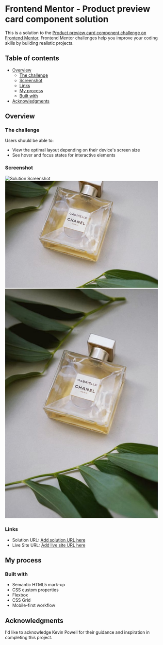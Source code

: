 # Frontend Mentor - Product preview card component solution

This is a solution to the [Product preview card component challenge on Frontend Mentor](https://www.frontendmentor.io/challenges/product-preview-card-component-GO7UmttRfa). Frontend Mentor challenges help you improve your coding skills by building realistic projects.

## Table of contents

- [Overview](#overview)
  - [The challenge](#the-challenge)
  - [Screenshot](#screenshot)
  - [Links](#links)
  - [My process](#my-process)
  - [Built with](#built-with)
- [Acknowledgments](#acknowledgments)

## Overview

### The challenge

Users should be able to:

- View the optimal layout depending on their device's screen size
- See hover and focus states for interactive elements

### Screenshot

![Solution Screenshot](./images/Screenshot%202024-02-21%20114233.png)
![Solution Screenshot](./images/image-product-mobile.jpg)
![Solution Screenshot](./images/image-product-desktop.jpg)

### Links

- Solution URL: [Add solution URL here](https://calm-dolphin-7e172e.netlify.app/)
- Live Site URL: [Add live site URL here](https://calm-dolphin-7e172e.netlify.app/)

## My process

### Built with

- Semantic HTML5 mark-up
- CSS custom properties
- Flexbox
- CSS Grid
- Mobile-first workflow

## Acknowledgments
I'd like to acknowledge Kevin Powell for their guidance and inspiration in completing this project.
